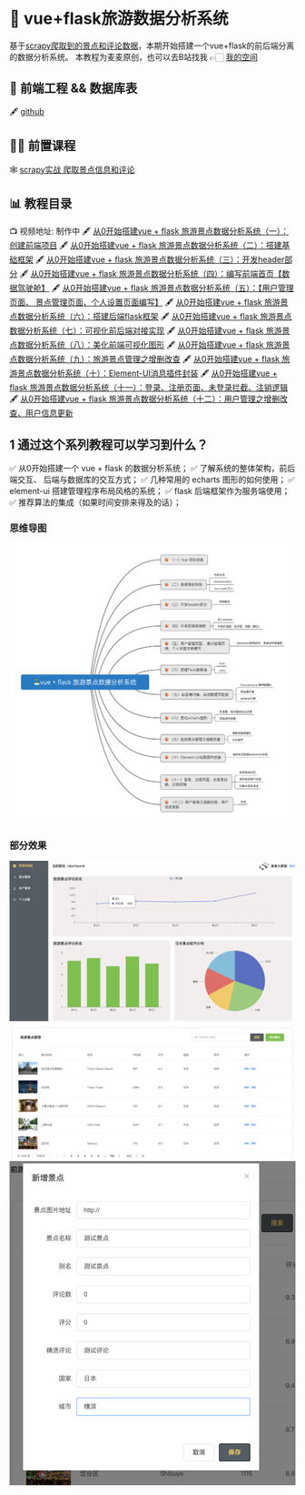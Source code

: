 # 🥥 vue+flask旅游数据分析系统
基于[scrapy爬取到的景点和评论数据](https://blog.csdn.net/roccreed/article/details)，本期开始搭建一个vue+flask的前后端分离的数据分析系统。
本教程为麦麦原创，也可以去B站找我 👉🏻 [我的空间](https://space.bilibili.com/1583208775)

## 🧾 前端工程 && 数据库表
🖋 [github]()

## 🧑‍🎓 前置课程
🕸 [scrapy实战 爬取景点信息和评论](https://blog.csdn.net/roccreed/article/details/140680833)
## 📊 教程目录
📺 视频地址: 制作中
🖋 [从0开始搭建vue + flask 旅游景点数据分析系统（一）：创建前端项目](https://blog.csdn.net/roccreed/article/details/140734085)
🖋 [从0开始搭建vue + flask 旅游景点数据分析系统（二）：搭建基础框架](https://blog.csdn.net/roccreed/article/details/140737467)
🖋 [从0开始搭建vue + flask 旅游景点数据分析系统（三）：开发header部分](https://blog.csdn.net/roccreed/article/details/140746449)
🖋 [从0开始搭建vue + flask 旅游景点数据分析系统（四）：编写前端首页【数据驾驶舱】](https://blog.csdn.net/roccreed/article/details/140749716)
🖋 [从0开始搭建vue + flask 旅游景点数据分析系统（五）：【用户管理页面、 景点管理页面、个人设置页面编写】](https://blog.csdn.net/roccreed/article/details/140804831)
🖋 [从0开始搭建vue + flask 旅游景点数据分析系统（六）：搭建后端flask框架](https://blog.csdn.net/roccreed/article/details/140862893)
🖋 [从0开始搭建vue + flask 旅游景点数据分析系统（七）：可视化前后端对接实现](https://blog.csdn.net/roccreed/article/details/140927803)
🖋 [从0开始搭建vue + flask 旅游景点数据分析系统（八）：美化前端可视化图形](https://blog.csdn.net/roccreed/article/details/140931449)
🖋 [从0开始搭建vue + flask 旅游景点数据分析系统（九）：旅游景点管理之增删改查](https://blog.csdn.net/roccreed/article/details/141182627)
🖋 [从0开始搭建vue + flask 旅游景点数据分析系统（十）：Element-UI消息插件封装](https://blog.csdn.net/roccreed/article/details/141187650)
🖋 [从0开始搭建vue + flask 旅游景点数据分析系统（十一）：登录、注册页面、未登录拦截、注销逻辑](https://blog.csdn.net/roccreed/article/details/141231452)
🖋 [从0开始搭建vue + flask 旅游景点数据分析系统（十二）：用户管理之增删改查、用户信息更新](https://blog.csdn.net/roccreed/article/details/141231610)
## 1 通过这个系列教程可以学习到什么？

✅  从0开始搭建一个  vue + flask 的数据分析系统；
✅  了解系统的整体架构，前后端交互、 后端与数据库的交互方式；
✅  几种常用的 echarts 图形的如何使用；
✅  element-ui 搭建管理程序布局风格的系统；
✅  flask 后端框架作为服务端使用；
✅   推荐算法的集成（如果时间安排来得及的话）；

### 思维导图
![在这里插入图片描述](00.png)

### 部分效果
![在这里插入图片描述](1.png)
![在这里插入图片描述](2.png)
![在这里插入图片描述](3.png)

